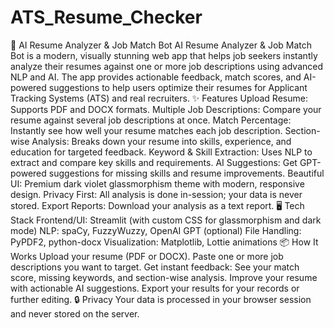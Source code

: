 # ATS_Resume_Checker
🚀 AI Resume Analyzer & Job Match Bot
AI Resume Analyzer & Job Match Bot is a modern, visually stunning web app that helps job seekers instantly analyze their resumes against one or more job descriptions using advanced NLP and AI. The app provides actionable feedback, match scores, and AI-powered suggestions to help users optimize their resumes for Applicant Tracking Systems (ATS) and real recruiters.
✨ Features
Upload Resume: Supports PDF and DOCX formats.
Multiple Job Descriptions: Compare your resume against several job descriptions at once.
Match Percentage: Instantly see how well your resume matches each job description.
Section-wise Analysis: Breaks down your resume into skills, experience, and education for targeted feedback.
Keyword & Skill Extraction: Uses NLP to extract and compare key skills and requirements.
AI Suggestions: Get GPT-powered suggestions for missing skills and resume improvements.
Beautiful UI: Premium dark violet glassmorphism theme with modern, responsive design.
Privacy First: All analysis is done in-session; your data is never stored.
Export Reports: Download your analysis as a text report.
🖥️ Tech Stack
Frontend/UI: Streamlit (with custom CSS for glassmorphism and dark mode)
NLP: spaCy, FuzzyWuzzy, OpenAI GPT (optional)
File Handling: PyPDF2, python-docx
Visualization: Matplotlib, Lottie animations
📦 How It Works
Upload your resume (PDF or DOCX).
Paste one or more job descriptions you want to target.
Get instant feedback: See your match score, missing keywords, and section-wise analysis.
Improve your resume with actionable AI suggestions.
Export your results for your records or further editing.
🔒 Privacy
Your data is processed in your browser session and never stored on the server.
